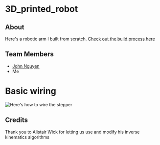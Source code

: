 # 3D_printed_robot

## About
Here's a robotic arm I built from scratch.
[Check out the build process here](https://www.seanngpack.com/3D-printed-robotic-arm/)

## Team Members
* [John Nguyen](http://github.com/johnnguyen2020)
* Me

# Basic wiring

![Here's how to wire the stepper](https://github.com/seanngpack/3D-Printed-Robotic-Arm/tree/master/Photos/PiStepper03.png)

## Credits
Thank you to Alistair Wick for letting us use and modify his inverse kinematics algorithms
